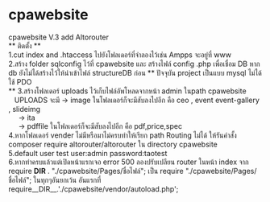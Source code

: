 # cpawebsite
cpawebsite V.3 add Altorouter <br>
** ติดตั้ง **<br>
1.cut index and .htaccess ไปยังโฟลเดอร์ที่จำลองไว้เช่น Ampps จะอยู่ที่ www <br>
2.สร้าง folder sqlconfig ไว้ที่ cpawebsite และ สร้างไฟล์ config .php เพื่อเชื่อม DB หาก db ยังไม่ได้สร้างไว้ให้นำเข้าไฟล์ structureDB ก่อน
** ปัจจุบัน project เป็นแบบ mysql ไม่ได้ใช้ PDO <br> ** 
3.สร้างโฟลเดอร์ uploads ไว้เก็บไฟล์อัพโหลดจากหน้า admin ในpath cpawebsite <br>
&nbsp;&nbsp;&nbsp;UPLOADS จะมี -> image ในโฟลเดอร์ก็จะมีสับลงไปอีก คือ  ceo , event event-gallery ,  slideimg <br>
&nbsp;&nbsp;&nbsp;&nbsp;&nbsp;-> ita<br>
&nbsp;&nbsp;&nbsp;&nbsp;&nbsp;-> pdffile ในโฟลเดอร์ก็จะมีสับลงไปอีก คือ pdf,price,spec<br>
4.หากโฟลเดอร์ vender ไม่มีหรือมาไม่ครบทำให้เรียก path Routing ไม่ได้ ให้รันคำสั้ง composer  require altorouter/altorouter ใน directory cpawebsite<br>
5.default user test user:admin password:taotest<br>
6.หากทำครบแล้วแต่เปิดหน้าแรกเจอ error 500 ลองปรับเปลียน router ในหน้า index 
  จาก   require __DIR__ . "./cpawebsite/Pages/ชื่อไฟล์"; เป็น require "./cpawebsite/Pages/ชื่อไฟล์"; ในทุกๆอันยกเว้น อันแรกที่ require__DIR__.'./cpawebsite/vendor/autoload.php';
